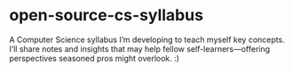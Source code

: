 # open-source-cs-syllabus
A Computer Science syllabus I’m developing to teach myself key concepts. I’ll share notes and insights that may help fellow self-learners—offering perspectives seasoned pros might overlook. :)
